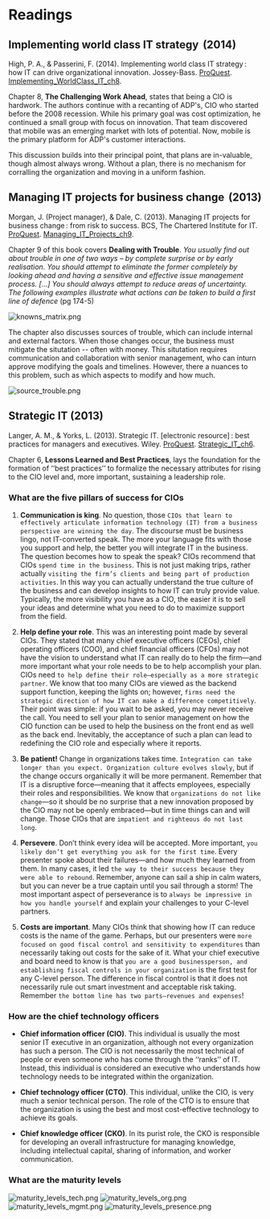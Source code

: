 # Readings

## Implementing world class IT strategy  (2014)

High, P. A., & Passerini, F. (2014). Implementing world class IT strategy : how IT can drive organizational innovation. Jossey-Bass. [ProQuest](https://ebookcentral.proquest.com/lib/ncent-ebooks/detail.action?docID=1771577#). [Implementing_WorldClass_IT_ch8](Implementing_WorldClass_IT_ch8.pdf).

Chapter 8, **The Challenging Work Ahead**, states that being a CIO is hardwork.  The authors continue with a recanting of ADP's, CIO who started before the 2008 recession.  While his primary goal was cost optimization, he continued a small group with focus on innovation.  That team discovered that mobile was an emerging market with lots of potential.  Now, mobile is the primary platform for ADP's customer interactions.

This discussion builds into their principal point, that plans are in-valuable, though almost always wrong.  Without a plan, there is no mechanism for corralling the organization and moving in a uniform fashion.

## Managing IT projects for business change  (2013)

Morgan, J. (Project manager), & Dale, C. (2013). Managing IT projects for business change : from risk to success. BCS, The Chartered Institute for IT. [ProQuest](https://ebookcentral.proquest.com/lib/ncent-ebooks/detail.action?docID=1213993#). [Managing_IT_Projects_ch9](Managing_IT_Projects_ch9.pdf).

Chapter 9 of this book covers **Dealing with Trouble**. _You usually find out about trouble in one of two ways – by complete surprise or by early realisation. You should attempt to eliminate the former completely by looking ahead and having a sensitive and effective issue management process. [...] You should always attempt to reduce areas of uncertainty. The following examples illustrate what actions can be taken to build a first line of defence_ (pg 174-5)

![knowns_matrix.png](knowns_matrix.png)

The chapter also discusses sources of trouble, which can include internal and external factors.  When those changes occur, the business must mitigate the situtation -- often with money.  This situtation requires communication and collaboration with senior management, who can inturn approve modifying the goals and timelines.  However, there a nuances to this problem, such as which aspects to modify and how much.

![source_trouble.png](source_trouble.png)

## Strategic IT (2013)

Langer, A. M., & Yorks, L. (2013). Strategic IT. [electronic resource] : best practices for managers and executives. Wiley. [ProQuest](https://ebookcentral.proquest.com/lib/ncent-ebooks/detail.action?docID=1158348#). [Strategic_IT_ch6](Strategic_IT_ch6.pdf).

Chapter 6, **Lessons Learned and Best Practices**, lays the foundation for the formation of ‘‘best practices’’ to formalize the necessary attributes for rising to the CIO level and, more important, sustaining a leadership role.

### What are the five pillars of success for CIOs

1. **Communication is king**. No question, those `CIOs that learn to effectively articulate information technology (IT) from a business perspective are winning the day`. The discourse must be business lingo, not IT-converted speak. The more your language fits with those you support and help, the better you will integrate IT in the business. The question becomes how to speak the speak? CIOs recommend that CIOs `spend time in the business`. This is not just making trips, rather actually `visiting the firm’s clients and being part of production activities`. In this way you can actually understand the true culture of the business and can develop insights to how IT can truly provide value. Typically, the more visibility you have as a CIO, the easier it is to sell your ideas and determine what you need to do to maximize support from the field.

2. **Help define your role**. This was an interesting point made by several CIOs. They stated that many chief executive officers (CEOs), chief operating officers (COO), and chief financial officers (CFOs) may not have the vision to understand what IT can really do to help the firm—and more important what your role needs to be to help accomplish your plan. CIOs need `to help define their role—especially as a more strategic partner`. We know that too many CIOs are viewed as the backend support function, keeping the lights on; however, `firms need the strategic direction of how IT can make a difference competitively`. Their point was simple: if you wait to be asked, you may never receive the call. You need to sell your plan to senior management on how the CIO function can be used to help the business on the front end as well as the back end. Inevitably, the acceptance of such a plan can lead to redefining the CIO role and especially where it reports.

3. **Be patient!** Change in organizations takes time. `Integration can take longer than you expect. Organization culture evolves slowly`, but if the change occurs organically it will be more permanent. Remember that IT is a disruptive force—meaning that it affects employees, especially their roles and responsibilities. We know that `organizations do not like change`—so it should be no surprise that a new innovation proposed by the CIO may not be openly embraced—but in time things can and will change. Those CIOs that are `impatient and righteous do not last long`.

4. **Persevere**. Don’t think every idea will be accepted. More important, `you likely don’t get everything you ask for the first time`. Every presenter spoke about their failures—and how much they learned from them. In many cases, it led `the way to their success because they were able to rebound`. Remember, anyone can sail a ship in calm waters, but you can never be a true captain until you sail through a storm! The most important aspect of perseverance is to `always be impressive in how you handle yourself` and explain your challenges to your C-level partners.

5. **Costs are important**. Many CIOs think that showing how IT can reduce costs is the name of the game. Perhaps, but our presenters were `more focused on good fiscal control and sensitivity to expenditures` than necessarily taking out costs for the sake of it. What your chief executive and board need to know is that `you are a good businessperson, and establishing fiscal controls in your organization` is the first test for any C-level person. The difference in fiscal control is that it does not necessarily rule out smart investment and acceptable risk taking. Remember `the bottom line has two parts—revenues and expenses`!

### How are the chief technology officers

- **Chief information officer (CIO)**. This individual is usually the most senior IT executive in an organization, although not every organization has such a person. The CIO is not necessarily the most technical of people or even someone who has come through the ‘‘ranks’’ of IT. Instead, this individual is considered an executive who understands how technology needs to be integrated within the organization.

- **Chief technology officer (CTO)**. This individual, unlike the CIO, is very much a senior technical person. The role of the CTO is to ensure that the organization is using the best and most cost-effective technology to achieve its goals.

- **Chief knowledge officer (CKO)**.  In its purist role, the CKO is responsible for developing an overall infrastructure for managing knowledge, including intellectual capital, sharing of information, and worker communication.

### What are the maturity levels

![maturity_levels_tech.png](maturity_levels_tech.png)
![maturity_levels_org.png](maturity_levels_org.png)
![maturity_levels_mgmt.png](maturity_levels_mgmt.png)
![maturity_levels_presence.png](maturity_levels_presence.png)
